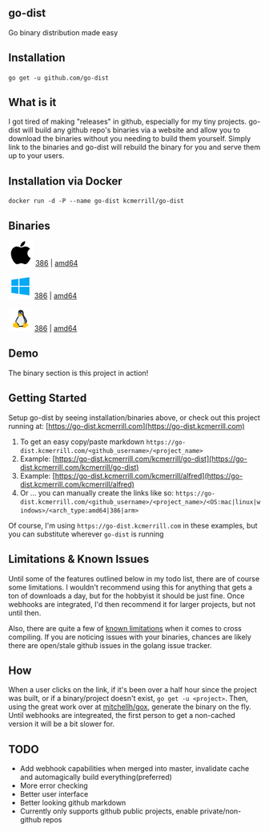## go-dist
Go binary distribution made easy

## Installation
`go get -u github.com/go-dist`

## What is it
I got tired of making "releases" in github, especially for my tiny projects. go-dist will build any github repo's binaries via a website and allow you to download the binaries without you needing to build them yourself. Simply link to the binaries and go-dist will rebuild the binary for you and serve them up to your users. 

## Installation via Docker
`docker run -d -P --name go-dist kcmerrill/go-dist`

## Binaries
![Mac OSX](https://raw.githubusercontent.com/kcmerrill/go-dist/master/assets/apple_logo.png "Mac OSX") [386](http://go-dist.kcmerrill.com/kcmerrill/go-dist/mac/386) | [amd64](http://go-dist.kcmerrill.com/kcmerrill/go-dist/mac/amd64)

![Windows](https://raw.githubusercontent.com/kcmerrill/go-dist/master/assets/windows_logo.png "Windows") [386](http://go-dist.kcmerrill.com/kcmerrill/go-dist/windows/386) | [amd64](http://go-dist.kcmerrill.com/kcmerrill/go-dist/windows/amd64)

![Linux](https://raw.githubusercontent.com/kcmerrill/go-dist/master/assets/linux_logo.png "Linux") [386](http://go-dist.kcmerrill.com/kcmerrill/go-dist/linux/386) | [amd64](http://go-dist.kcmerrill.com/kcmerrill/go-dist/linux/amd64)

## Demo
The binary section is this project in action!

## Getting Started
Setup go-dist by seeing installation/binaries above, or check out this project running at: [https://go-dist.kcmerrill.com](https://go-dist.kcmerrill.com)
1. To get an easy copy/paste markdown `https://go-dist.kcmerrill.com/<github_username>/<project_name>`
  1. Example: [https://go-dist.kcmerrill.com/kcmerrill/go-dist](https://go-dist.kcmerrill.com/kcmerrill/go-dist)
  1. Example: [https://go-dist.kcmerrill.com/kcmerrill/alfred](https://go-dist.kcmerrill.com/kcmerrill/alfred)
2. Or ... you can manually create the links like so: `https://go-dist.kcmerrill.com/<github_username>/<project_name>/<OS:mac|linux|windows>/<arch_type:amd64|386|arm>`

Of course, I'm using `https://go-dist.kcmerrill.com` in these examples, but you can substitute wherever `go-dist` is running

## Limitations & Known Issues
Until some of the features outlined below in my todo list, there are of course some limitations. I wouldn't recommend using this for anything that gets a ton of downloads a day, but for the hobbyist it should be just fine. Once webhooks are integrated, I'd then recommend it for larger projects, but not until then.

Also, there are quite a few of [known limitations](https://github.com/golang/go/issues/6376) when it comes to cross compiling. If you are noticing issues with your binaries, chances are likely there are open/stale github issues in the golang issue tracker.

## How
When a user clicks on the link, if it's been over a half hour since the project was built, or if a binary/project doesn't exist, `go get -u <project>`. Then, using the great work over at [mitchellh/gox](https://github.com/mitchellh/gox), generate the binary on the fly. Until webhooks are integreated, the first person to get a non-cached version it will be a bit slower for. 

## TODO
* Add webhook capabilities when merged into master, invalidate cache and automagically build everything(preferred)
* More error checking
* Better user interface
* Better looking github markdown
* Currently only supports github public projects, enable private/non-github repos
